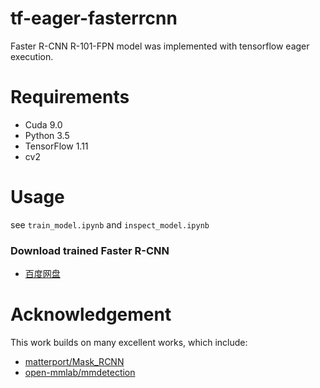 # tf-eager-fasterrcnn

Faster R-CNN R-101-FPN model was implemented with tensorflow eager execution. 

# Requirements

- Cuda 9.0
- Python 3.5
- TensorFlow 1.11
- cv2

# Usage

see `train_model.ipynb` and `inspect_model.ipynb`

### Download trained Faster R-CNN

- [百度网盘](https://pan.baidu.com/s/1I5PGkpvnDSduJnngoWuktQ)


# Acknowledgement

This work builds on many excellent works, which include:

- [matterport/Mask_RCNN](https://github.com/matterport/Mask_RCNN)
- [open-mmlab/mmdetection](https://github.com/open-mmlab/mmdetection)